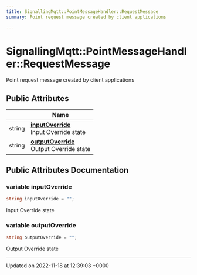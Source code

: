 ```yaml
---
title: SignallingMqtt::PointMessageHandler::RequestMessage
summary: Point request message created by client applications 

---
```


# SignallingMqtt::PointMessageHandler::RequestMessage



Point request message created by client applications 

## Public Attributes

|                | Name           |
| -------------- | -------------- |
| string | **[inputOverride](/SignallingSystem-doc/vb/Classes/classSignallingMqtt_1_1PointMessageHandler_1_1RequestMessage/#variable-inputoverride)** <br>Input Override state  |
| string | **[outputOverride](/SignallingSystem-doc/vb/Classes/classSignallingMqtt_1_1PointMessageHandler_1_1RequestMessage/#variable-outputoverride)** <br>Output Override state  |

## Public Attributes Documentation

### variable inputOverride

```csharp
string inputOverride = "";
```

Input Override state 

### variable outputOverride

```csharp
string outputOverride = "";
```

Output Override state 

-------------------------------

Updated on 2022-11-18 at 12:39:03 +0000